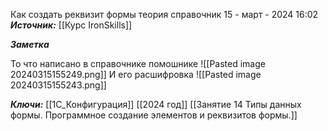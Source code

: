 
Как создать реквизит формы теория справочник
 15 - март - 2024  16:02 
***Источник:***  [[Курс IronSkills]] 

***Заметка*** 

То что написано в справочнике помошнике
![[Pasted image 20240315155249.png]]
И его расшифровка
![[Pasted image 20240315155243.png]]


***Ключи:*** [[1С_Конфигурация]] [[2024 год]]  [[Занятие 14 Типы данных формы. Программное создание элементов и реквизитов формы.]]